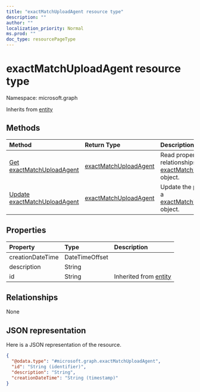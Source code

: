 ```yaml
---
title: "exactMatchUploadAgent resource type"
description: ""
author: ""
localization_priority: Normal
ms.prod: ""
doc_type: resourcePageType
---
```


# exactMatchUploadAgent resource type


Namespace: microsoft.graph




Inherits from [entity](../resources/entity.md)

## Methods
|Method|Return Type|Description|
|:---|:---|:---|
|[Get exactMatchUploadAgent](../api/exactmatchuploadagent-get.md)|[exactMatchUploadAgent](../resources/exactmatchuploadagent.md)|Read properties and relationships of the [exactMatchUploadAgent](../resources/exactmatchuploadagent.md) object.|
|[Update exactMatchUploadAgent](../api/exactmatchuploadagent-update.md)|[exactMatchUploadAgent](../resources/exactmatchuploadagent.md)|Update the properties of a [exactMatchUploadAgent](../resources/exactmatchuploadagent.md) object.|

## Properties
|Property|Type|Description|
|:---|:---|:---|
|creationDateTime|DateTimeOffset||
|description|String||
|id|String| Inherited from [entity](../resources/entity.md)|

## Relationships
None

## JSON representation
Here is a JSON representation of the resource.
<!-- {
  "blockType": "resource",
  "keyProperty": "id",
  "@odata.type": "microsoft.graph.exactMatchUploadAgent",
  "baseType": "microsoft.graph.entity",
  "openType": false
}
-->
``` json
{
  "@odata.type": "#microsoft.graph.exactMatchUploadAgent",
  "id": "String (identifier)",
  "description": "String",
  "creationDateTime": "String (timestamp)"
}
```


